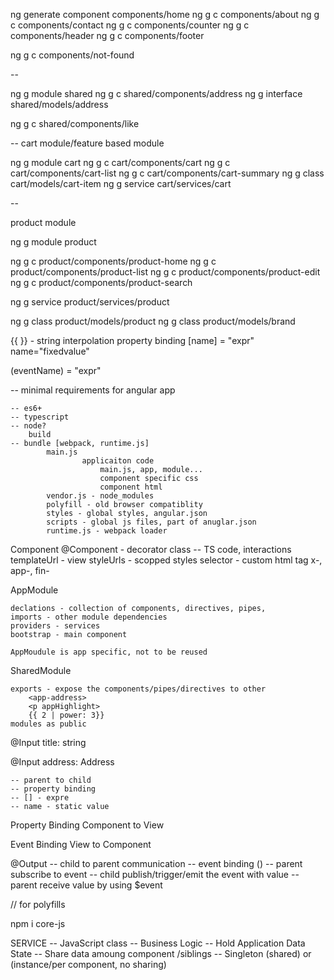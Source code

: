
ng generate component components/home
ng g c components/about
ng g c components/contact
ng g c components/counter
ng g c components/header
ng g c components/footer

ng g c components/not-found

--

ng g module shared
ng g c shared/components/address
ng g interface shared/models/address

ng g c shared/components/like


--
cart module/feature based module

ng g module cart
ng g c cart/components/cart
ng g c cart/components/cart-list
ng g c cart/components/cart-summary
ng g class cart/models/cart-item
ng g service cart/services/cart


--

product module

ng g module product

ng g c product/components/product-home
ng g c product/components/product-list
ng g c product/components/product-edit
ng g c product/components/product-search

ng g service product/services/product

ng g class  product/models/product
ng g class product/models/brand






{{ }} - string interpolation
 property binding
    [name] = "expr"
    name="fixedvalue"

(eventName) = "expr"

-- minimal requirements for angular app

    -- es6+
    -- typescript
    -- node? 
        build
    -- bundle [webpack, runtime.js]
            main.js
                    applicaiton code
                        main.js, app, module...
                        component specific css
                        component html
            vendor.js - node_modules
            polyfill - old browser compatiblity
            styles - global styles, angular.json
            scripts - global js files, part of anuglar.json
            runtime.js - webpack loader


Component
    @Component - decorator
    class -- TS code, interactions
    templateUrl - view
    styleUrls - scopped styles
    selector - custom html tag
                x-, app-, fin-

AppModule
     
    declations - collection of components, directives, pipes,
    imports - other module dependencies
    providers - services
    bootstrap - main component

    AppMoudule is app specific, not to be reused

SharedModule

    exports - expose the components/pipes/directives to other 
        <app-address>
        <p appHighlight>
        {{ 2 | power: 3}}
    modules as public


@Input
title: string

@Input
address: Address

    -- parent to child
    -- property binding
    -- [] - expre
    -- name - static value

Property Binding
    Component to View

Event Binding
    View to Component

@Output
    -- child to parent communication
    -- event binding ()
    -- parent subscribe to event
    -- child publish/trigger/emit the event with value
    -- parent receive value by using $event


// for polyfills

npm i core-js 


SERVICE
    -- JavaScript class
    -- Business Logic 
    -- Hold Application Data State
    -- Share data amoung component /siblings
    -- Singleton (shared) or (instance/per component, no sharing)